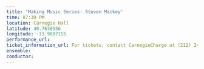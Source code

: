 ```yaml
---
title: 'Making Music Series: Steven Mackey'
time: 07:30 PM
location: Carnegie Hall
latitude: 40.7638556
longitude: -73.9807155
performance_url: 
ticket_information_url: For tickets, contact CarnegieCharge at (212) 247-7800
ensemble: 
conductor: 
---
```

